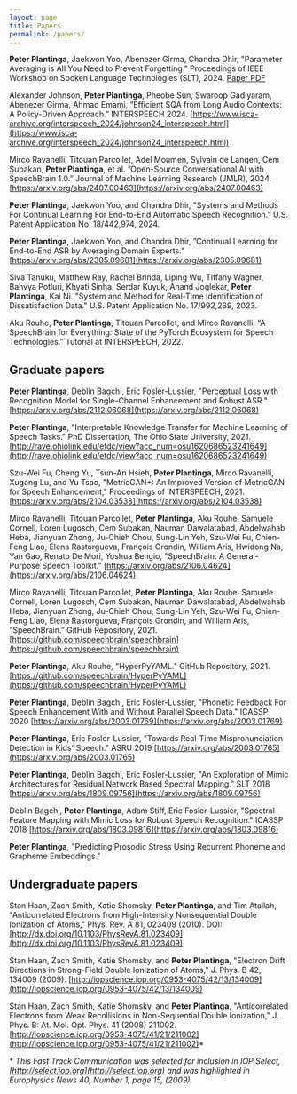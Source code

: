 ```yaml
---
layout: page
title: Papers
permalink: /papers/
---
```


**Peter Plantinga**, Jaekwon Yoo, Abenezer Girma, Chandra Dhir, "Parameter Averaging is All You Need to Prevent Forgetting.” Proceedings of IEEE Workshop on Spoken Language Technologies
(SLT), 2024. [Paper PDF](/assets/parameter_averaging_forgetting.pdf)

Alexander Johnson, **Peter Plantinga**, Pheobe Sun, Swaroop Gadiyaram, Abenezer Girma, Ahmad Emami, ”Efficient SQA from Long Audio Contexts: A Policy-Driven Approach.” INTERSPEECH 2024. [https://www.isca-archive.org/interspeech_2024/johnson24_interspeech.html](https://www.isca-archive.org/interspeech_2024/johnson24_interspeech.html)

Mirco Ravanelli, Titouan Parcollet, Adel Moumen, Sylvain de Langen, Cem Subakan, **Peter Plantinga**, et al. ”Open-Source Conversational AI with SpeechBrain 1.0.” Journal of Machine Learning Research (JMLR), 2024. [https://arxiv.org/abs/2407.00463](https://arxiv.org/abs/2407.00463)

**Peter Plantinga**, Jaekwon Yoo, and Chandra Dhir, "Systems and Methods For Continual Learning For End-to-End Automatic Speech Recognition." U.S. Patent Application No. 18/442,974, 2024.

**Peter Plantinga**, Jaekwon Yoo, and Chandra Dhir, ”Continual Learning for End-to-End ASR by Averaging Domain Experts.” [https://arxiv.org/abs/2305.09681](https://arxiv.org/abs/2305.09681)

Siva Tanuku, Matthew Ray, Rachel Brinda, Liping Wu, Tiffany Wagner, Bahvya Potluri, Khyati Sinha, Serdar Kuyuk, Anand Joglekar, **Peter Plantinga**, Kai Ni. "System and Method for Real-Time Identification of Dissatisfaction Data." U.S. Patent Application No. 17/992,269, 2023.

Aku Rouhe, **Peter Plantinga**, Titouan Parcollet, and Mirco Ravanelli, “A SpeechBrain for Everything: State of the PyTorch Ecosystem for Speech Technologies.” Tutorial at INTERSPEECH, 2022.

Graduate papers
---------------
**Peter Plantinga**, Deblin Bagchi, Eric Fosler-Lussier, "Perceptual Loss with
Recognition Model for Single-Channel Enhancement and Robust ASR."
[https://arxiv.org/abs/2112.06068](https://arxiv.org/abs/2112.06068)

**Peter Plantinga**, "Interpretable Knowledge Transfer for Machine Learning of Speech Tasks."
PhD Dissertation, The Ohio State University, 2021.
[http://rave.ohiolink.edu/etdc/view?acc_num=osu1620686523241649](http://rave.ohiolink.edu/etdc/view?acc_num=osu1620686523241649)

Szu-Wei Fu, Cheng Yu, Tsun-An Hsieh, **Peter Plantinga**, Mirco Ravanelli, Xugang Lu, and Yu Tsao, "MetricGAN+: An Improved Version of MetricGAN for Speech Enhancement," Proceedings of INTERSPEECH, 2021. [https://arxiv.org/abs/2104.03538](https://arxiv.org/abs/2104.03538)

Mirco Ravanelli, Titouan Parcollet, **Peter Plantinga**, Aku Rouhe, Samuele Cornell,
Loren Lugosch, Cem Subakan, Nauman Dawalatabad, Abdelwahab Heba, Jianyuan Zhong,
Ju-Chieh Chou, Sung-Lin Yeh, Szu-Wei Fu, Chien-Feng Liao, Elena Rastorgueva,
François Grondin, William Aris, Hwidong Na, Yan Gao, Renato De Mori, Yoshua Bengio,
"SpeechBrain: A General-Purpose Speech Toolkit."
[https://arxiv.org/abs/2106.04624](https://arxiv.org/abs/2106.04624)

Mirco Ravanelli, Titouan Parcollet, **Peter Plantinga**, Aku Rouhe, Samuele Cornell, Loren Lugosch, Cem Subakan, Nauman Dawalatabad, Abdelwahab Heba, Jianyuan Zhong, Ju-Chieh Chou, Sung-Lin Yeh, Szu-Wei Fu, Chien-Feng Liao, Elena Rastorgueva, François Grondin, and William Aris, “SpeechBrain.” GitHub Repository, 2021. [https://github.com/speechbrain/speechbrain](https://github.com/speechbrain/speechbrain)

**Peter Plantinga**, Aku Rouhe, "HyperPyYAML." GitHub Repository, 2021. [https://github.com/speechbrain/HyperPyYAML](https://github.com/speechbrain/HyperPyYAML)

**Peter Plantinga**, Deblin Bagchi, Eric Fosler-Lussier, "Phonetic Feedback
For Speech Enhancement With and Without Parallel Speech Data." ICASSP 2020
[https://arxiv.org/abs/2003.01769](https://arxiv.org/abs/2003.01769)

**Peter Plantinga**, Eric Fosler-Lussier, "Towards Real-Time Mispronunciation
Detection in Kids' Speech." ASRU 2019
[https://arxiv.org/abs/2003.01765](https://arxiv.org/abs/2003.01765)

**Peter Plantinga**, Deblin Bagchi, Eric Fosler-Lussier, "An Exploration of
Mimic Architectures for Residual Network Based Spectral Mapping." SLT 2018
[https://arxiv.org/abs/1809.09756](https://arxiv.org/abs/1809.09756)

Deblin Bagchi, **Peter Plantinga**, Adam Stiff, Eric Fosler-Lussier, "Spectral
Feature Mapping with Mimic Loss for Robust Speech Recognition." ICASSP 2018
[https://arxiv.org/abs/1803.09816](https://arxiv.org/abs/1803.09816)

**Peter Plantinga**, "Predicting Prosodic Stress Using Recurrent Phoneme and Grapheme Embeddings."

Undergraduate papers
--------------------

Stan Haan, Zach Smith, Katie Shomsky, **Peter Plantinga**, and Tim Atallah,
"Anticorrelated Electrons from High-Intensity Nonsequential Double Ionization
of Atoms," Phys. Rev. A 81, 023409 (2010). DOI:
[http://dx.doi.org/10.1103/PhysRevA.81.023409](http://dx.doi.org/10.1103/PhysRevA.81.023409)

Stan Haan, Zach Smith, Katie Shomsky, and **Peter Plantinga**, "Electron Drift
Directions in Strong-Field Double Ionization of Atoms," J. Phys. B 42, 134009 (2009).
[http://iopscience.iop.org/0953-4075/42/13/134009](http://iopscience.iop.org/0953-4075/42/13/134009)

Stan Haan, Zach Smith, Katie Shomsky, and **Peter Plantinga**, "Anticorrelated
Electrons from Weak Recollisions in Non-Sequential Double Ionization,"
J. Phys. B: At. Mol. Opt. Phys. 41 (2008) 211002.
[http://iopscience.iop.org/0953-4075/41/21/211002](http://iopscience.iop.org/0953-4075/41/21/211002)*

\* *This Fast Track Communication was selected for inclusion in IOP Select,
[http://select.iop.org](http://select.iop.org) and was highlighted in 
Europhysics News 40, Number 1, page 15, (2009).*
